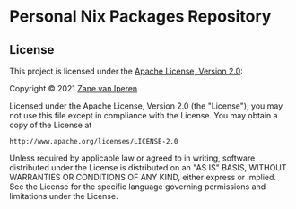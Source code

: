 # Personal Nix Packages Repository

## License
This project is licensed under the [Apache License, Version 2.0](https://opensource.org/licenses/Apache-2.0):

Copyright &copy; 2021 [Zane van Iperen](https://zanevaniperen.com)

Licensed under the Apache License, Version 2.0 (the "License");
you may not use this file except in compliance with the License.
You may obtain a copy of the License at

    http://www.apache.org/licenses/LICENSE-2.0

Unless required by applicable law or agreed to in writing, software
distributed under the License is distributed on an "AS IS" BASIS,
WITHOUT WARRANTIES OR CONDITIONS OF ANY KIND, either express or implied.
See the License for the specific language governing permissions and
limitations under the License.